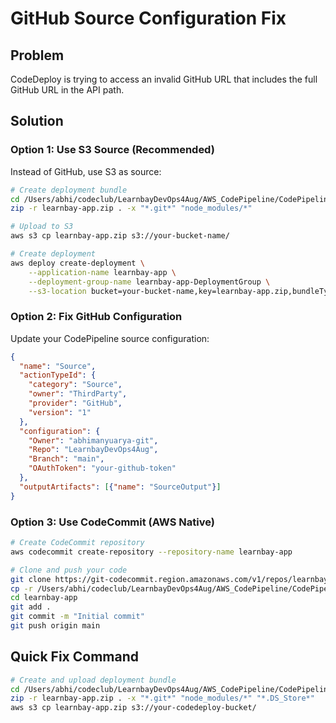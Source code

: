 # GitHub Source Configuration Fix

## Problem
CodeDeploy is trying to access an invalid GitHub URL that includes the full GitHub URL in the API path.

## Solution

### Option 1: Use S3 Source (Recommended)
Instead of GitHub, use S3 as source:

```bash
# Create deployment bundle
cd /Users/abhi/codeclub/LearnbayDevOps4Aug/AWS_CodePipeline/CodePipeline
zip -r learnbay-app.zip . -x "*.git*" "node_modules/*"

# Upload to S3
aws s3 cp learnbay-app.zip s3://your-bucket-name/

# Create deployment
aws deploy create-deployment \
    --application-name learnbay-app \
    --deployment-group-name learnbay-app-DeploymentGroup \
    --s3-location bucket=your-bucket-name,key=learnbay-app.zip,bundleType=zip
```

### Option 2: Fix GitHub Configuration
Update your CodePipeline source configuration:

```json
{
  "name": "Source",
  "actionTypeId": {
    "category": "Source",
    "owner": "ThirdParty",
    "provider": "GitHub",
    "version": "1"
  },
  "configuration": {
    "Owner": "abhimanyuarya-git",
    "Repo": "LearnbayDevOps4Aug",
    "Branch": "main",
    "OAuthToken": "your-github-token"
  },
  "outputArtifacts": [{"name": "SourceOutput"}]
}
```

### Option 3: Use CodeCommit (AWS Native)
```bash
# Create CodeCommit repository
aws codecommit create-repository --repository-name learnbay-app

# Clone and push your code
git clone https://git-codecommit.region.amazonaws.com/v1/repos/learnbay-app
cp -r /Users/abhi/codeclub/LearnbayDevOps4Aug/AWS_CodePipeline/CodePipeline/* learnbay-app/
cd learnbay-app
git add .
git commit -m "Initial commit"
git push origin main
```

## Quick Fix Command
```bash
# Create and upload deployment bundle
cd /Users/abhi/codeclub/LearnbayDevOps4Aug/AWS_CodePipeline/CodePipeline
zip -r learnbay-app.zip . -x "*.git*" "node_modules/*" "*.DS_Store*"
aws s3 cp learnbay-app.zip s3://your-codedeploy-bucket/
```